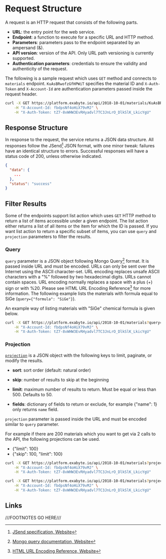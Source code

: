 # Request Structure

A request is an HTTP request that consists of the following parts.

* **URL**: the entry point for the web service.
* **Endpoint**: a function to execute for a specific URL and HTTP method.
* **Parameters**: parameters pass to the endpoint separated by an ampersand (&).
* **API version**: version of the API. Only URL path versioning is currently supported.
* **Authentication parameters**: credentials to ensure the validity and authenticity of the request.

The following is a sample request which uses `GET` method and connects to `materials` endpoint. `KuAsBRwofzGfHPWiT` specifies the material ID and `X-Auth-Token` and `X-Account-Id` are authentication parameters passed inside the request header.

```bash
curl -X GET https://platform.exabyte.io/api/2018-10-01/materials/KuAsBRwofzGfHPWiT \
    -H "X-Account-Id: fbdpsNf4oHiX79vMJ" \
    -H "X-Auth-Token: tZ7-8vWHW3EvRHyadvl7TC3JnLrO_DlkSlK_LkicYgU"
```

## Response Structure

In response to the request, the service returns a JSON data structure. All responses follow the JSend[^1] JSON format, with one minor tweak: failures have an identical structure to errors. Successful responses will have a status code of 200, unless otherwise indicated.

```json
{
  "data": {
    ...
  },
  "status": "success"
}
```

## Filter Results

Some of the endpoints support list action which uses `GET` HTTP method to return a list of items accessible under a given endpoint. The list action either returns a list of all items or the item for which the ID is passed. If you want list action to return a specific subset of items, you can use `query`  and `projection` parameters to filter the results.

### Query

`query` parameter is a JSON object following Mongo Query[^2] format. It is passed inside URL and must be encoded.  URLs can only be sent over the Internet using the ASCII character-set. URL encoding replaces unsafe ASCII characters with a "%" followed by two hexadecimal digits. URLs cannot contain spaces. URL encoding normally replaces a space with a plus (+) sign or with %20. Please see HTML URL Encoding Reference[^3] for more information. The following example lists the materials with formula equal to SiGe (`query={"formula": "SiGe"}`).

An example way of listing materials with "SiGe" chemical formula is given below.
```bash
curl -X GET https://platform.exabyte.io/api/2018-10-01/materials?query=%7B%22formula%22%3A+%22SiGe%22%7D \
    -H "X-Account-Id: fbdpsNf4oHiX79vMJ" \
    -H "X-Auth-Token: tZ7-8vWHW3EvRHyadvl7TC3JnLrO_DlkSlK_LkicYgU"
```

### Projection

[`projection`](https://docs.meteor.com/api/collections.html#Mongo-Collection-find) is a JSON object with the following keys to limit, paginate, or modify the results.

- **sort**: sort order (default: natural order)

- **skip**: number of results to skip at the beginning

- **limit**: maximum number of results to return. Must be equal or less than 500. Defaults to 50.

- **fields**: dictionary of fields to return or exclude, for example {"name": 1} only returns `name` field.

`projection` parameter is passed inside the URL and must be encoded similar to `query` parameter.

For example if there are 200 materials which you want to get via 2 calls to the API, the following projections can be used.

- {"limit": 100}
- {"skip": 100, "limit": 100}

```bash
curl -X GET https://platform.exabyte.io/api/2018-10-01/materials?projection=%7B%22limit%22%3A+50%7D  \
    -H "X-Account-Id: fbdpsNf4oHiX79vMJ" \
    -H "X-Auth-Token: tZ7-8vWHW3EvRHyadvl7TC3JnLrO_DlkSlK_LkicYgU"

curl -X GET https://platform.exabyte.io/api/2018-10-01/materials?projection=%7B%22skip%22%3A+50%2C+%22limit%22%3A+50%7D  \
    -H "X-Account-Id: fbdpsNf4oHiX79vMJ" \
    -H "X-Auth-Token: tZ7-8vWHW3EvRHyadvl7TC3JnLrO_DlkSlK_LkicYgU"
```

## Links

[^1]: [JSend specification, Website](http://labs.omniti.com/labs/jsend)

[^2]: [Mongo query documentation, Website](https://docs.mongodb.com/manual/tutorial/query-documents/)

[^3]: [HTML URL Encoding Reference, Website](https://www.w3schools.com/tags/ref_urlencode.asp)

///FOOTNOTES GO HERE///
